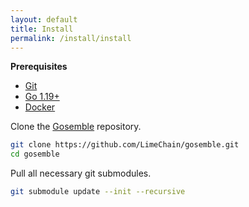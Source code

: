 ```yaml
---
layout: default
title: Install
permalink: /install/install
---
```


**Prerequisites**

* [Git](https://git-scm.com/downloads)
* [Go 1.19+](https://golang.org/doc/install)
* [Docker](https://docs.docker.com/install/)

Clone the [Gosemble](https://github.com/LimeChain/gosemble.git) repository.

```bash
git clone https://github.com/LimeChain/gosemble.git
cd gosemble
```

Pull all necessary git submodules.

```bash
git submodule update --init --recursive
```
